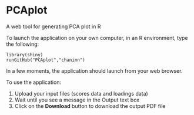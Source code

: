 # PCAplot
A web tool for generating PCA plot in R

To launch the application on your own computer, in an R environment, type the following:

```
library(shiny)
runGitHub("PCAplot","chaninn")
```
In a few moments, the application should launch from your web browser.

To use the application:

1. Upload your input files (scores data and loadings data)
2. Wait until you see a message in the Output text box
3. Click on the **Download** button to download the output PDF file
